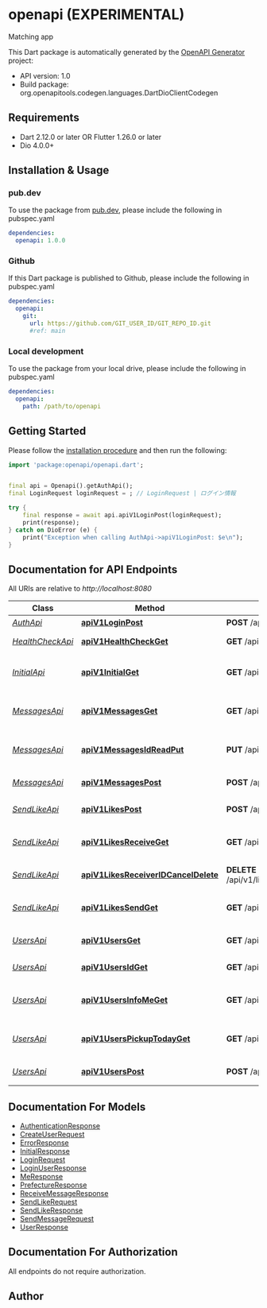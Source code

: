 # openapi (EXPERIMENTAL)
Matching app

This Dart package is automatically generated by the [OpenAPI Generator](https://openapi-generator.tech) project:

- API version: 1.0
- Build package: org.openapitools.codegen.languages.DartDioClientCodegen

## Requirements

* Dart 2.12.0 or later OR Flutter 1.26.0 or later
* Dio 4.0.0+

## Installation & Usage

### pub.dev
To use the package from [pub.dev](https://pub.dev), please include the following in pubspec.yaml
```yaml
dependencies:
  openapi: 1.0.0
```

### Github
If this Dart package is published to Github, please include the following in pubspec.yaml
```yaml
dependencies:
  openapi:
    git:
      url: https://github.com/GIT_USER_ID/GIT_REPO_ID.git
      #ref: main
```

### Local development
To use the package from your local drive, please include the following in pubspec.yaml
```yaml
dependencies:
  openapi:
    path: /path/to/openapi
```

## Getting Started

Please follow the [installation procedure](#installation--usage) and then run the following:

```dart
import 'package:openapi/openapi.dart';


final api = Openapi().getAuthApi();
final LoginRequest loginRequest = ; // LoginRequest | ログイン情報

try {
    final response = await api.apiV1LoginPost(loginRequest);
    print(response);
} catch on DioError (e) {
    print("Exception when calling AuthApi->apiV1LoginPost: $e\n");
}

```

## Documentation for API Endpoints

All URIs are relative to *http://localhost:8080*

Class | Method | HTTP request | Description
------------ | ------------- | ------------- | -------------
[*AuthApi*](doc/AuthApi.md) | [**apiV1LoginPost**](doc/AuthApi.md#apiv1loginpost) | **POST** /api/v1/login | ログイン
[*HealthCheckApi*](doc/HealthCheckApi.md) | [**apiV1HealthCheckGet**](doc/HealthCheckApi.md#apiv1healthcheckget) | **GET** /api/v1/health-check | health check
[*InitialApi*](doc/InitialApi.md) | [**apiV1InitialGet**](doc/InitialApi.md#apiv1initialget) | **GET** /api/v1/initial | アプリ起動時にコールする
[*MessagesApi*](doc/MessagesApi.md) | [**apiV1MessagesGet**](doc/MessagesApi.md#apiv1messagesget) | **GET** /api/v1/messages | 受信済みメッセージを取得
[*MessagesApi*](doc/MessagesApi.md) | [**apiV1MessagesIdReadPut**](doc/MessagesApi.md#apiv1messagesidreadput) | **PUT** /api/v1/messages/{id}/read | メッセージを既読にする
[*MessagesApi*](doc/MessagesApi.md) | [**apiV1MessagesPost**](doc/MessagesApi.md#apiv1messagespost) | **POST** /api/v1/messages | メッセージを送る
[*SendLikeApi*](doc/SendLikeApi.md) | [**apiV1LikesPost**](doc/SendLikeApi.md#apiv1likespost) | **POST** /api/v1/likes | いいねを送る
[*SendLikeApi*](doc/SendLikeApi.md) | [**apiV1LikesReceiveGet**](doc/SendLikeApi.md#apiv1likesreceiveget) | **GET** /api/v1/likes/receive | 受信したいいね一覧を取得する
[*SendLikeApi*](doc/SendLikeApi.md) | [**apiV1LikesReceiverIDCancelDelete**](doc/SendLikeApi.md#apiv1likesreceiveridcanceldelete) | **DELETE** /api/v1/likes/{receiverID}/cancel | いいねを取り消す
[*SendLikeApi*](doc/SendLikeApi.md) | [**apiV1LikesSendGet**](doc/SendLikeApi.md#apiv1likessendget) | **GET** /api/v1/likes/send | 送信したいいね一覧を取得する
[*UsersApi*](doc/UsersApi.md) | [**apiV1UsersGet**](doc/UsersApi.md#apiv1usersget) | **GET** /api/v1/users | ユーザー情報全件取得
[*UsersApi*](doc/UsersApi.md) | [**apiV1UsersIdGet**](doc/UsersApi.md#apiv1usersidget) | **GET** /api/v1/users/{id} | ユーザー詳細情報取得
[*UsersApi*](doc/UsersApi.md) | [**apiV1UsersInfoMeGet**](doc/UsersApi.md#apiv1usersinfomeget) | **GET** /api/v1/users/info/me | ログインユーザー情報取得
[*UsersApi*](doc/UsersApi.md) | [**apiV1UsersPickupTodayGet**](doc/UsersApi.md#apiv1userspickuptodayget) | **GET** /api/v1/users/pickup/today | 本日のピックアップユーザー取得
[*UsersApi*](doc/UsersApi.md) | [**apiV1UsersPost**](doc/UsersApi.md#apiv1userspost) | **POST** /api/v1/users | ユーザー新規作成


## Documentation For Models

 - [AuthenticationResponse](doc/AuthenticationResponse.md)
 - [CreateUserRequest](doc/CreateUserRequest.md)
 - [ErrorResponse](doc/ErrorResponse.md)
 - [InitialResponse](doc/InitialResponse.md)
 - [LoginRequest](doc/LoginRequest.md)
 - [LoginUserResponse](doc/LoginUserResponse.md)
 - [MeResponse](doc/MeResponse.md)
 - [PrefectureResponse](doc/PrefectureResponse.md)
 - [ReceiveMessageResponse](doc/ReceiveMessageResponse.md)
 - [SendLikeRequest](doc/SendLikeRequest.md)
 - [SendLikeResponse](doc/SendLikeResponse.md)
 - [SendMessageRequest](doc/SendMessageRequest.md)
 - [UserResponse](doc/UserResponse.md)


## Documentation For Authorization

 All endpoints do not require authorization.


## Author



